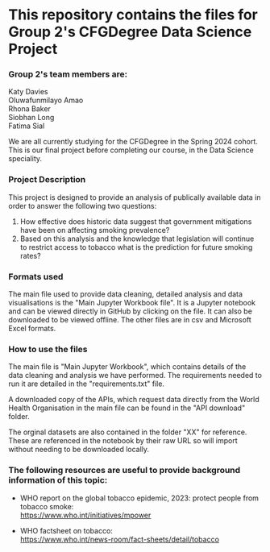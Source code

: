 # This repository contains the files for Group 2's CFGDegree Data Science Project 


### Group 2's team members are:
Katy Davies\
Oluwafunmilayo Amao\
Rhona	Baker\
Siobhan Long\
Fatima	Sial

We are all currently studying for the CFGDegree in the Spring 2024 cohort.
This is our final project before completing our course, in the Data Science speciality.

### Project Description
This project is designed to provide an analysis of publically available data in order to answer the following two questions:

1. How effective does historic data suggest that government mitigations have been on affecting smoking prevalence?
2. Based on this analysis and the knowledge that legislation will continue to restrict access to tobacco what is the prediction for future smoking rates?


### Formats used
The main file used to provide data cleaning, detailed analysis and data visualisations is the "Main Jupyter Workbook file".  It is a Jupyter notebook and can be viewed directly in GitHub by clicking on the file.  It can also be downloaded to be viewed offline.
The other files are in csv and Microsoft Excel formats.

### How to use the files
The main file is "Main Jupyter Workbook", which contains details of the data cleaning and analysis we have performed.
The requirements needed to run it are detailed in the "requirements.txt" file.

A downloaded copy of the APIs, which request data directly from the World Health Organisation in the main file can be found in the "API download" folder.

The orginal datasets are also contained in the folder "XX" for reference. These are referenced in the notebook by their raw URL so will import without needing to be downloaded locally. 

### The following resources are useful to provide background information of this topic:

* WHO report on the global tobacco epidemic, 2023: protect people from tobacco smoke:\
  https://www.who.int/initiatives/mpower

* WHO factsheet on tobacco:\
https://www.who.int/news-room/fact-sheets/detail/tobacco

